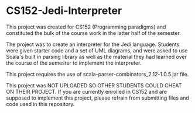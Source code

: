 # CS152-Jedi-Interpreter
This project was created for CS152 (Programming paradigms) and constituted the bulk of the course work in the latter half of the semester.

The project was to create an interpreter for the Jedi language. Students were given starter code and a set of UML diagrams,
and were asked to use Scala's built in parsing library as well as the material they had learned over the course of the
semester to implement the interpreter.

This project requires the use of scala-parser-combinators_2.12-1.0.5.jar file.

This project was NOT UPLOADED SO OTHER STUDENTS COULD CHEAT ON THEIR PROJECT. If you are currently enrolled in CS152 and are supposed
to implement this project, please refrain from submitting files and code used in this repository.
